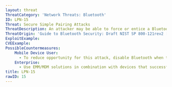 ```yaml
---
layout: threat
ThreatCategory: 'Network Threats: Bluetooth'
ID: LPN-15
Threat: Secure Simple Pairing Attacks
ThreatDescription: An attacker may be able to force or entice a Bluetooth device to participate in Just Works SSP, which is susceptible to MiTM attacks.
ThreatOrigin: 'Guide to Bluetooth Security: Draft NIST SP 800-121rev2 [^J-Padgette-1]'
ExploitExample:
CVEExample:
PossibleCountermeasures:
    Mobile Device User:
      - To reduce opportunity for this attack, disable Bluetooth when that feature is not in use.
    Enterprise:
      - Use EMM/MDM solutions in combination with devices that successfully enforce a policy inhibit Just Works functionality or disable Bluetooth entirely, as appropriate.
title: LPN-15
rawID: 15
---
```

